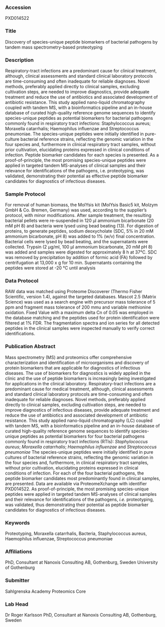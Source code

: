 ### Accession
PXD014522

### Title
Discovery of species-unique peptide biomarkers of bacterial pathogens by tandem mass spectrometry-based proteotyping

### Description
Respiratory-tract infections are a predominant cause for clinical treatment, although, clinical assessments and standard clinical laboratory protocols are time-consuming and often inadequate for reliable diagnoses. Novel methods, preferably applied directly to clinical samples, excluding cultivation steps, are needed to improve diagnostics, provide adequate treatment and reduce the use of antibiotics and associated development of antibiotic resistance.   This study applied nano-liquid chromatography coupled with tandem MS, with a bioinformatics pipeline and an in-house database of curated high-quality reference genome sequences to identify species-unique peptides as potential biomarkers for bacterial pathogens commonly found in respiratory tract infections: Staphylococcus aureus; Moraxella catarrhalis; Haemophilus influenzae and Streptococcus pneumoniae.   The species-unique peptides were initially identified in pure-culture bacterial reference strains, reflecting the genomic variation in the four species and, furthermore in clinical respiratory tract samples, without prior cultivation, elucidating proteins expressed in clinical conditions of infection. Peptide biomarker candidates for each species is presented. As a proof-of-principle, the most promising species-unique peptides were applied in targeted tandem MS-analyses of clinical samples and their relevance for identifications of the pathogens, i.e. proteotyping, was validated, demonstrating their potential as effective peptide biomarker candidates for diagnostics of infectious diseases.

### Sample Protocol
For removal of human biomass, the MolYsis kit (MolYsis Basic5 kit, Molzym GmbH & Co. Bremen, Germany) was used, according to the supplier’s protocol, with minor modifications. After sample treatment, the resulting bacterial pellets were re-suspended in 120 µl ammonium bicarbonate (20 mM pH 8) and bacteria were lysed using bead beating (13). For digestion of proteins, to generate peptides, sodium deoxycholate (SDC, 5% in 20 mM ammonium bicarbonate, pH 8) was added to 1% (w/v) final concentration. Bacterial cells were lysed by bead beating, and the supernatants were collected. Trypsin (2 µg/ml, 100 µl ammonium bicarbonate, 20 mM pH 8) was added and samples were digested for approximately 8 h at 37°C. SDC was removed by precipitation by addition of formic acid (FA) followed by centrifugation at 13,000 x g for 10 min. Supernatants containing the peptides were stored at -20 °C until analysis

### Data Protocol
RAW data was matched using Proteome Discoverer (Thermo Fisher Scientific, version 1.4), against the targeted databases. Mascot 2.5 (Matrix Science) was used as a search engine with precursor mass tolerance of 5 ppm and fragment mass tolerance of 200 mmu and variable methionine oxidation. Fixed Value with a maximum delta Cn of 0.05 was employed in the database matching and the peptides used for protein identification were filtered at 1% FDR. The fragmentation spectra and ion series for all detected peptides in the clinical samples were inspected manually to verify correct identifications.

### Publication Abstract
Mass spectrometry (MS) and proteomics offer comprehensive characterization and identification of microorganisms and discovery of protein biomarkers that are applicable for diagnostics of infectious diseases. The use of biomarkers for diagnostics is widely applied in the clinic and the use of peptide biomarkers is increasingly being investigated for applications in the clinical laboratory. Respiratory-tract infections are a predominant cause for medical treatment, although, clinical assessments and standard clinical laboratory protocols are time-consuming and often inadequate for reliable diagnoses. Novel methods, preferably applied directly to clinical samples, excluding cultivation steps, are needed to improve diagnostics of infectious diseases, provide adequate treatment and reduce the use of antibiotics and associated development of antibiotic resistance. This study applied nano-liquid chromatography (LC) coupled with tandem MS, with a bioinformatics pipeline and an in-house database of curated high-quality reference genome sequences to identify species-unique peptides as potential biomarkers for four bacterial pathogens commonly found in respiratory tract infections (RTIs): <i>Staphylococcus aureus</i>; <i>Moraxella catarrhalis</i>; <i>Haemophilus influenzae</i> and <i>Streptococcus pneumoniae</i> The species-unique peptides were initially identified in pure cultures of bacterial reference strains, reflecting the genomic variation in the four species and, furthermore, in clinical respiratory tract samples, without prior cultivation, elucidating proteins expressed in clinical conditions of infection. For each of the four bacterial pathogens, the peptide biomarker candidates most predominantly found in clinical samples, are presented. Data are available via ProteomeXchange with identifier PXD014522. As proof-of-principle, the most promising species-unique peptides were applied in targeted tandem MS-analyses of clinical samples and their relevance for identifications of the pathogens, <i>i.e.</i> proteotyping, was validated, thus demonstrating their potential as peptide biomarker candidates for diagnostics of infectious diseases.

### Keywords
Proteotyping, Moraxella catarrhalis, Bacteria, Staphylococcus aureus, Haemophilus influenzae, Streptococcus pneumoniae

### Affiliations
PhD, Consultant at Nanoxis Consulting AB, Gothenburg, Sweden
University of Gothenburg

### Submitter
Sahlgrenska Academy Proteomics Core

### Lab Head
Dr Roger Karlsson
PhD, Consultant at Nanoxis Consulting AB, Gothenburg, Sweden


